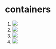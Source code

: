 # containers
1. [![](https://github.com/GusAlbach/containers/workflows/tests-fibonacci/badge.svg)](https://github.com/GusAlbach/containers/actions?query=workflow%3Atests-fibonacci)
1. [![](https://github.com/GusAlbach/containers/workflows/tests-range/badge.svg)](https://github.com/GusAlbach/containers/actions?query=workflow%3Atests-range)
1. [![](https://github.com/GusAlbach/containers/workflows/tests-BST/badge.svg)](https://github.com/GusAlbach/containers/actions?query=workflow%3Atests-BST)
1. [![](https://github.com/GusAlbach/containers/workflows/tests-BinaryTree/badge.svg)](https://github.com/GusAlbach/containers/actions?query=workflow%3Atests-BinaryTree)
